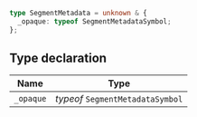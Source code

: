 ```ts
type SegmentMetadata = unknown & {
  _opaque: typeof SegmentMetadataSymbol;
};
```

## Type declaration

| Name | Type |
| ------ | ------ |
| `_opaque` | *typeof* `SegmentMetadataSymbol` |
